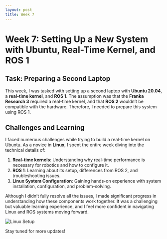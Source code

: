 ```yaml
---
layout: post
title: Week 7
---
```


# Week 7: Setting Up a New System with Ubuntu, Real-Time Kernel, and ROS 1

## Task: Preparing a Second Laptop

This week, I was tasked with setting up a second laptop with **Ubuntu 20.04**, a **real-time kernel**, and **ROS 1**. The assumption was that the **Franka Research 3** required a real-time kernel, and that **ROS 2** wouldn’t be compatible with the hardware. Therefore, I needed to prepare this system using ROS 1.

## Challenges and Learning

I faced numerous challenges while trying to build a real-time kernel on Ubuntu. As a novice in **Linux**, I spent the entire week diving into the technical details of:

1. **Real-time kernels**: Understanding why real-time performance is necessary for robotics and how to configure it.
2. **ROS 1**: Learning about its setup, differences from ROS 2, and troubleshooting issues.
3. **Linux System Configuration**: Gaining hands-on experience with system installation, configuration, and problem-solving.

Although I didn’t fully resolve all the issues, I made significant progress in understanding how these components work together. It was a challenging but valuable learning experience, and I feel more confident in navigating Linux and ROS systems moving forward.

![Linux Setup](https://encrypted-tbn0.gstatic.com/images?q=tbn:ANd9GcRdhLook097mdW4EbkWI9ewtLBU1rntTHcbOA&s)

Stay tuned for more updates!

